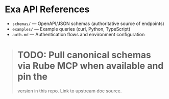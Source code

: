 <!--
Explainer: Exa API references live here. This directory should mirror the
official Exa API schemas, authentication flows, and example queries. Until
we can fetch via Rube MCP, placeholders are provided with explicit TODOs.
-->

# Exa API References

- `schemas/` — OpenAPI/JSON schemas (authoritative source of endpoints)
- `examples/` — Example queries (curl, Python, TypeScript)
- `auth.md` — Authentication flows and environment configuration

> # TODO: Pull canonical schemas via Rube MCP when available and pin the
> version in this repo. Link to upstream doc source.

